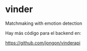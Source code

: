 # vinder

Matchmaking with emotion detection

Hay más código para el backend en:

https://github.com/jongon/vinderapi